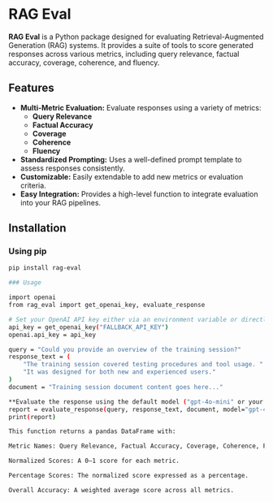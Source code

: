# RAG Eval

**RAG Eval** is a Python package designed for evaluating Retrieval-Augmented Generation (RAG) systems. It provides a suite of tools to score generated responses across various metrics, including query relevance, factual accuracy, coverage, coherence, and fluency.


## Features

- **Multi-Metric Evaluation:** Evaluate responses using a variety of metrics:
  - **Query Relevance**
  - **Factual Accuracy**
  - **Coverage**
  - **Coherence**
  - **Fluency**
- **Standardized Prompting:** Uses a well-defined prompt template to assess responses consistently.
- **Customizable:** Easily extendable to add new metrics or evaluation criteria.
- **Easy Integration:** Provides a high-level function to integrate evaluation into your RAG pipelines.

## Installation


### Using pip

```bash
pip install rag-eval

### Usage

import openai
from rag_eval import get_openai_key, evaluate_response

# Set your OpenAI API key either via an environment variable or directly:
api_key = get_openai_key("FALLBACK_API_KEY")
openai.api_key = api_key

query = "Could you provide an overview of the training session?"
response_text = (
    "The training session covered testing procedures and tool usage. "
    "It was designed for both new and experienced users."
)
document = "Training session document content goes here..."

**Evaluate the response using the default model ("gpt-4o-mini" or your choice)**
report = evaluate_response(query, response_text, document, model="gpt-4o-mini")
print(report)

This function returns a pandas DataFrame with:

Metric Names: Query Relevance, Factual Accuracy, Coverage, Coherence, Fluency.

Normalized Scores: A 0–1 score for each metric.

Percentage Scores: The normalized score expressed as a percentage.

Overall Accuracy: A weighted average score across all metrics.

